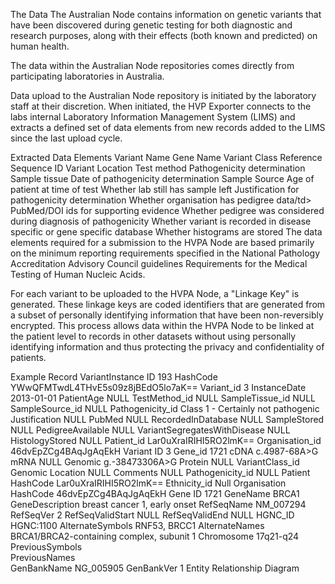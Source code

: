 The Data
The Australian Node contains information on genetic variants that have been discovered during genetic testing for both diagnostic and research purposes, along with their effects (both known and predicted) on human health.

The data within the Australian Node repositories comes directly from participating laboratories in Australia.

Data upload to the Australian Node repository is initiated by the laboratory staff at their discretion.  When initiated, the HVP Exporter connects to the labs internal Laboratory Information Management System (LIMS) and extracts a defined set of data elements from new records added to the LIMS since the last upload cycle.

Extracted Data Elements
Variant Name	Gene Name
Variant Class	Reference Sequence ID
Variant Location	Test method
Pathogenicity determination	Sample tissue
Date of pathogenicity determination	Sample Source
Age of patient at time of test	Whether lab still has sample left
Justification for pathogenicity determination	Whether organisation has pedigree data/td>
PubMed/DOI ids for supporting evidence	Whether pedigree was considered during diagnosis of pathogenicity
Whether variant is recorded in disease specific or gene specific database	Whether histograms are stored
The data elements required for a submission to the HVPA Node are based primarily on the minimum reporting requirements specified in the National Pathology Accreditation Advisory Council guidelines Requirements for the Medical Testing of Human Nucleic Acids. 

For each variant to be uploaded to the HVPA Node, a "Linkage Key" is generated. These linkage keys are coded identifiers that are generated from a subset of personally identifying information that have been non-reversibly encrypted. This process allows data within the HVPA Node to be linked at the patient level to records in other datasets without using personally identifying information and thus protecting the privacy and confidentiality of patients.

Example Record
VariantInstance
ID	193
HashCode	YWwQFMTwdL4THvE5s09z8jBEdO5lo7aK==
Variant_id	3
InstanceDate	2013-01-01
PatientAge	NULL
TestMethod_id	NULL
SampleTissue_id	NULL
SampleSource_id	NULL
Pathogenicity_id	Class 1 - Certainly not pathogenic
Justification	NULL
PubMed	NULL
RecordedInDatabase	NULL
SampleStored	NULL
PedigreeAvailable	NULL
VariantSegregatesWithDisease	NULL
HistologyStored	NULL
Patient_id	Lar0uXraIRIHI5RO2lmK==
Organisation_id	46dvEpZCg4BAqJgAqEkH
Variant
ID	3
Gene_id	1721
cDNA	c.4987-68A>G
mRNA	NULL
Genomic	g.-38473306A>G
Protein	NULL
VariantClass_id	Genomic
Location	NULL
Comments	NULL
Pathogenicity_id	NULL
Patient
HashCode	Lar0uXraIRIHI5RO2lmK==
Ethnicity_id	Null
Organisation
HashCode	46dvEpZCg4BAqJgAqEkH
Gene
ID	1721
GeneName	BRCA1
GeneDescription	breast cancer 1, early onset
RefSeqName	NM_007294
RefSeqVer	2
RefSeqValidStart	NULL
RefSeqValidEnd	NULL
HGNC_ID	HGNC:1100
AlternateSymbols	RNF53, BRCC1
AlternateNames	BRCA1/BRCA2-containing complex, subunit 1
Chromosome	17q21-q24
PreviousSymbols	 
PreviousNames	 
GenBankName	NG_005905
GenBankVer	1
Entity Relationship Diagram
